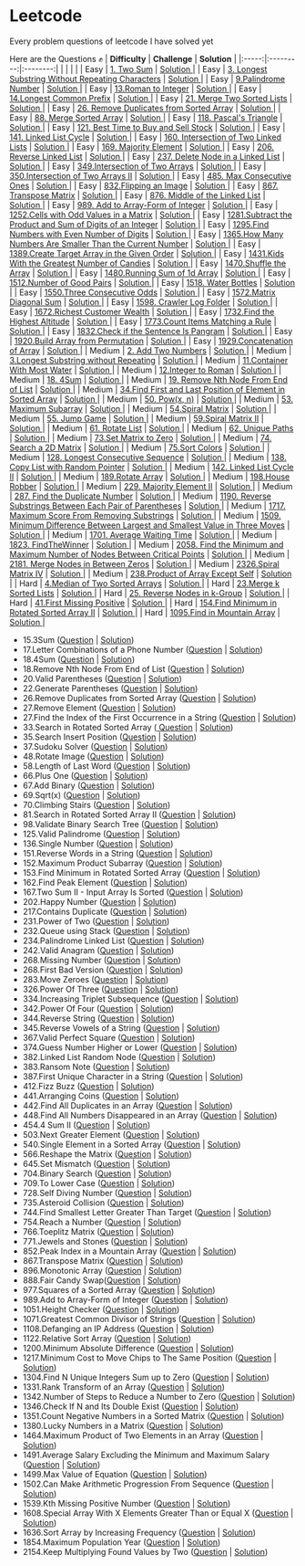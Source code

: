 # Leetcode
 Every problem questions of leetcode I have solved yet
 
 Here are the Questions ✊
 | **Difficulty** | **Challenge** | **Solution** |
 |:-----:|:---------:|:--------:|
 |  | []() | [  ]() |
 | Easy | [1. Two Sum](https://leetcode.com/problems/two-sum/) | [ Solution ](https://github.com/AshutoshRath1612/Leetcode/blob/main/TwoSum.java) |
 | Easy | [3. Longest Substring Without Repeating Characters](https://leetcode.com/problems/longest-substring-without-repeating-characters/) | [ Solution ](https://github.com/AshutoshRath1612/Leetcode/blob/main/LongestConsecutiveSequence.java) |
 | Easy | [9.Palindrome Number](https://leetcode.com/problems/palindrome-number/) | [ Solution ](https://github.com/AshutoshRath1612/Leetcode/blob/main/Palindrome_Number.java) |
 | Easy | [13.Roman to Integer](https://leetcode.com/problems/roman-to-integer/) | [ Solution ](https://github.com/AshutoshRath1612/Leetcode/blob/main/Roman_to_integer.java) |
 | Easy | [14.Longest Common Prefix](https://leetcode.com/problems/longest-common-prefix/) | [ Solution ](https://github.com/AshutoshRath1612/Leetcode/blob/main/LongestCommonPrefix.java) |
 | Easy | [21. Merge Two Sorted Lists](https://leetcode.com/problems/merge-two-sorted-lists/) | [ Solution ](https://github.com/AshutoshRath1612/Leetcode/blob/main/MergeTwoSortedList.java) |
 | Easy | [26. Remove Duplicates from Sorted Array](https://leetcode.com/problems/remove-duplicates-from-sorted-array/) | [ Solution ](https://github.com/AshutoshRath1612/Leetcode/blob/main/MaxConsecutiveOnes.java) |
 | Easy | [88. Merge Sorted Array](https://leetcode.com/problems/merge-sorted-array/) | [ Solution ](https://github.com/AshutoshRath1612/Leetcode/blob/main/MergeSortedArray.java) |
 | Easy | [118. Pascal's Triangle](https://leetcode.com/problems/pascals-triangle/) | [ Solution ](https://github.com/AshutoshRath1612/Leetcode/blob/main/PascalsTriangle.java) |
 | Easy | [121. Best Time to Buy and Sell Stock](https://leetcode.com/problems/best-time-to-buy-and-sell-stock/) | [ Solution ](https://github.com/AshutoshRath1612/Leetcode/blob/main/BestTimeTOBuySell.java) |
 | Easy | [141. Linked List Cycle](https://leetcode.com/problems/linked-list-cycle/) | [ Solution ](https://github.com/AshutoshRath1612/Leetcode/blob/main/LinkedListCycle.java) |
 | Easy | [160. Intersection of Two Linked Lists](https://leetcode.com/problems/intersection-of-two-linked-lists/) | [ Solution ](https://github.com/AshutoshRath1612/Leetcode/blob/main/IntersectionOfTwoLists.java) |
 | Easy | [169. Majority Element](https://leetcode.com/problems/majority-element/) | [ Solution ](https://github.com/AshutoshRath1612/Leetcode/blob/main/MajorityElements.java) |
 | Easy | [206. Reverse Linked List](https://leetcode.com/problems/reverse-linked-list/) | [ Solution ](https://github.com/AshutoshRath1612/Leetcode/blob/main/ReverseLinkedList.java) |
 | Easy | [237. Delete Node in a Linked List](https://leetcode.com/problems/delete-node-in-a-linked-list/) | [ Solution ](https://github.com/AshutoshRath1612/Leetcode/blob/main/DeleteNodeLL.java) |
 | Easy | [349.Intersection of Two Arrays](https://leetcode.com/problems/intersection-of-two-arrays/) | [ Solution ](https://github.com/AshutoshRath1612/Leetcode/blob/main/IntersectionTwoArrays.java) |
 | Easy | [350.Intersection of Two Arrays II](https://leetcode.com/problems/intersection-of-two-arrays-ii/) | [ Solution ](https://github.com/AshutoshRath1612/Leetcode/blob/main/IntersectionTwoArraysII.java) |
 | Easy | [485. Max Consecutive Ones](https://leetcode.com/problems/max-consecutive-ones/) | [ Solution ](https://github.com/AshutoshRath1612/Leetcode/blob/main/MaxConsecutiveOnes.java) |
 | Easy | [832.Flipping an Image](https://leetcode.com/problems/flipping-an-image/) | [ Solution ](https://github.com/AshutoshRath1612/Leetcode/blob/main/FlippingAnImage.java) |
 | Easy | [867. Transpose Matrix](https://leetcode.com/problems/transpose-matrix/) | [ Solution ](https://github.com/AshutoshRath1612/Leetcode/blob/main/TransposeMatrix.java) |
 | Easy | [876. Middle of the Linked List](https://leetcode.com/problems/middle-of-the-linked-list/) | [ Solution ](https://github.com/AshutoshRath1612/Leetcode/blob/main/MiddleOFLinkedList.java) |
 | Easy | [989. Add to Array-Form of Integer](https://leetcode.com/problems/add-to-array-form-of-integer/) | [ Solution ](https://github.com/AshutoshRath1612/Leetcode/blob/main/ArrayFormOfInteger.java) |
 | Easy | [1252.Cells with Odd Values in a Matrix](https://leetcode.com/problems/cells-with-odd-values-in-a-matrix/) | [ Solution ](https://github.com/AshutoshRath1612/Leetcode/blob/main/CellsWithOddValue.java) |
 | Easy | [1281.Subtract the Product and Sum of Digits of an Integer](https://leetcode.com/problems/subtract-the-product-and-sum-of-digits-of-an-integer/) | [ Solution ](https://github.com/AshutoshRath1612/Leetcode/blob/main/DifferenceOfProductAndSum.java) |
 | Easy | [1295.Find Numbers with Even Number of Digits](https://leetcode.com/problems/find-numbers-with-even-number-of-digits/) | [ Solution ](https://github.com/AshutoshRath1612/Leetcode/blob/main/Find_Numbers_with_Even_Number_of_Digits.java) |
 | Easy | [1365.How Many Numbers Are Smaller Than the Current Number](https://leetcode.com/problems/how-many-numbers-are-smaller-than-the-current-number/) | [ Solution ](https://github.com/AshutoshRath1612/Leetcode/blob/main/Number_Smaller_Than_Current_Num.java) |
 | Easy | [1389.Create Target Array in the Given Order](https://leetcode.com/problems/create-target-array-in-the-given-order/) | [ Solution ](https://github.com/AshutoshRath1612/Leetcode/blob/main/Create_TargetArrayOf_GivenOrder.java) |
 | Easy | [1431.Kids With the Greatest Number of Candies](https://leetcode.com/problems/kids-with-the-greatest-number-of-candies/) | [ Solution ](https://github.com/AshutoshRath1612/Leetcode/blob/main/Kid_with_Greatest_Candies.java) |
 | Easy | [1470.Shuffle the Array](https://leetcode.com/problems/shuffle-the-array/) | [ Solution ](https://github.com/AshutoshRath1612/Leetcode/blob/main/Shuffle_The_Array.java) |
 | Easy | [1480.Running Sum of 1d Array](https://leetcode.com/problems/running-sum-of-1d-array/) | [ Solution ](https://github.com/AshutoshRath1612/Leetcode/blob/main/RunningSum_of_Array.java) |
 | Easy | [1512.Number of Good Pairs](https://leetcode.com/problems/number-of-good-pairs/) | [ Solution ](https://github.com/AshutoshRath1612/Leetcode/blob/main/Number_of_Good_Pairs.java) |
 | Easy | [1518. Water Bottles](https://leetcode.com/problems/water-bottles/) | [ Solution ](https://github.com/AshutoshRath1612/Leetcode/blob/main/WaterBottles.java) |
 | Easy | [1550.Three Consecutive Odds](https://leetcode.com/problems/three-consecutive-odds/) | [ Solution ](https://github.com/AshutoshRath1612/Leetcode/blob/main/ThreeConsecutiveOdd.java) |
 | Easy | [1572.Matrix Diagonal Sum](https://leetcode.com/problems/matrix-diagonal-sum/) | [ Solution ](https://github.com/AshutoshRath1612/Leetcode/blob/main/MatrixDiagonalSum.java) |
 | Easy | [1598. Crawler Log Folder](https://leetcode.com/problems/crawler-log-folder/) | [ Solution ](https://github.com/AshutoshRath1612/Leetcode/blob/main/CrawlerLogFolderr.java) |
 | Easy | [1672.Richest Customer Wealth](https://leetcode.com/problems/richest-customer-wealth/) | [ Solution ](https://github.com/AshutoshRath1612/Leetcode/blob/main/Richest_Customer_Wealth.java) |
 | Easy | [1732.Find the Highest Altitude](https://leetcode.com/problems/find-the-highest-altitude/) | [ Solution ](https://github.com/AshutoshRath1612/Leetcode/blob/main/HighestAltitude.java) |
 | Easy | [1773.Count Items Matching a Rule](https://leetcode.com/problems/count-items-matching-a-rule/) | [ Solution ](https://github.com/AshutoshRath1612/Leetcode/blob/main/Count_item_MatchingRule.java) |
 | Easy | [1832.Check if the Sentence Is Pangram](https://leetcode.com/problems/check-if-the-sentence-is-pangram/) | [ Solution ](https://github.com/AshutoshRath1612/Leetcode/blob/main/Check_IfPangram.java) |
 | Easy | [1920.Build Array from Permutation](https://leetcode.com/problems/build-array-from-permutation/) | [ Solution ](https://github.com/AshutoshRath1612/Leetcode/blob/main/Build_Array_from_Permutation.java) |
 | Easy | [1929.Concatenation of Array](https://leetcode.com/problems/concatenation-of-array/) | [ Solution ](https://github.com/AshutoshRath1612/Leetcode/blob/main/Concatenation_of_Array.java) |
 | Medium | [2. Add Two Numbers](https://leetcode.com/problems/add-two-numbers/) | [ Solution ](https://github.com/AshutoshRath1612/Leetcode/blob/main/Add_two_nums.java) |
 | Medium | [3.Longest Substring without Repeating](https://leetcode.com/problems/longest-substring-without-repeating-characters/) | [ Solution ](https://github.com/AshutoshRath1612/Leetcode/blob/main/longest_substring_without_repeating.java) |
 | Medium | [11.Container With Most Water](https://leetcode.com/problems/container-with-most-water/) | [ Solution ](https://github.com/AshutoshRath1612/Leetcode/blob/main/Container_With_Most_Water.java) |
 | Medium | [12.Integer to Roman](https://leetcode.com/problems/integer-to-roman/) | [ Solution ](https://github.com/AshutoshRath1612/Leetcode/blob/main/Integer_to_Roman.java) |
 | Medium | [18. 4Sum](https://leetcode.com/problems/4sum/) | [ Solution ](https://github.com/AshutoshRath1612/Leetcode/blob/main/_4Sum.java) |
 | Medium | [19. Remove Nth Node From End of List](https://leetcode.com/problems/remove-nth-node-from-end-of-list/) | [ Solution ](https://github.com/AshutoshRath1612/Leetcode/blob/main/RemoveNthNodeFromEnd.java) |
 | Medium | [34.Find First and Last Position of Element in Sorted Array](https://leetcode.com/problems/find-first-and-last-position-of-element-in-sorted-array/) | [ Solution ](https://github.com/AshutoshRath1612/Leetcode/blob/main/First_Last_of_Sorted_Array.java) |
 | Medium | [50. Pow(x, n)](https://leetcode.com/problems/powx-n/) | [ Solution ](https://github.com/AshutoshRath1612/Leetcode/blob/main/Pow_x_n_.java) |
 | Medium | [53. Maximum Subarray](https://leetcode.com/problems/maximum-subarray/) | [ Solution ](https://github.com/AshutoshRath1612/Leetcode/blob/main/MaximumSubarray.java) |
 | Medium | [54.Spiral Matrix](https://leetcode.com/problems/spiral-matrix/) | [ Solution ](https://github.com/AshutoshRath1612/Leetcode/blob/main/SpiralMatrix.java) |
 | Medium | [55. Jump Game](https://leetcode.com/problems/jump-game/) | [ Solution ](https://github.com/AshutoshRath1612/Leetcode/blob/main/JumpGame.java) |
 | Medium | [59.Spiral Matrix II](https://leetcode.com/problems/spiral-matrix-ii/) | [ Solution ](https://github.com/AshutoshRath1612/Leetcode/blob/main/SpiralMatrix_II.java) |
 | Medium | [61. Rotate List](https://leetcode.com/problems/rotate-list/) | [ Solution ](https://github.com/AshutoshRath1612/Leetcode/blob/main/RotateList.java) |
 | Medium | [62. Unique Paths](https://leetcode.com/problems/unique-paths/) | [ Solution ](https://github.com/AshutoshRath1612/Leetcode/blob/main/UniquePaths.java) |
 | Medium | [73.Set Matrix to Zero](https://leetcode.com/problems/set-matrix-zeroes/) | [ Solution ](https://github.com/AshutoshRath1612/Leetcode/blob/main/SetMatrixZero.java) |
 | Medium | [74. Search a 2D Matrix](https://leetcode.com/problems/search-a-2d-matrix/) | [ Solution ](https://github.com/AshutoshRath1612/Leetcode/blob/main/Search2dmatrix.java) |
 | Medium | [75.Sort Colors](https://leetcode.com/problems/sort-colors/) | [ Solution ](https://github.com/AshutoshRath1612/Leetcode/blob/main/SortColors.java) |
 | Medium | [128. Longest Consecutive Sequence](https://leetcode.com/problems/longest-consecutive-sequence/) | [ Solution ](https://github.com/AshutoshRath1612/Leetcode/blob/main/LongestConsecutiveSequence.java) |
 | Medium | [138. Copy List with Random Pointer](https://leetcode.com/problems/copy-list-with-random-pointer/) | [ Solution ](https://github.com/AshutoshRath1612/Leetcode/blob/main/CopyListWithRandomPointer.java) |
 | Medium | [142. Linked List Cycle II](https://leetcode.com/problems/linked-list-cycle-ii/) | [ Solution ](https://github.com/AshutoshRath1612/Leetcode/blob/main/LinkedListCycleII.java) |
 | Medium | [189.Rotate Array](https://leetcode.com/problems/rotate-array/) | [ Solution ](https://github.com/AshutoshRath1612/Leetcode/blob/main/RotateArray.java) |
 | Medium | [198.House Robber](https://leetcode.com/problems/house-robber/) | [ Solution ](https://github.com/AshutoshRath1612/Leetcode/blob/main/House_Robber.java) |
 | Medium | [229. Majority Element II](https://leetcode.com/problems/majority-element-ii/) | [ Solution ](https://github.com/AshutoshRath1612/Leetcode/blob/main/MajorityElementII.java) |
 | Medium | [287. Find the Duplicate Number](https://leetcode.com/problems/find-the-duplicate-number/) | [ Solution ](https://github.com/AshutoshRath1612/Leetcode/blob/main/FindDuplicate.java) |
 | Medium | [1190. Reverse Substrings Between Each Pair of Parentheses](https://leetcode.com/problems/reverse-substrings-between-each-pair-of-parentheses/) | [ Solution ](https://github.com/AshutoshRath1612/Leetcode/blob/main/ReverseSubstringBetweenParenthesis.java) |
 | Medium | [1717. Maximum Score From Removing Substrings](https://leetcode.com/problems/maximum-score-from-removing-substrings/) | [ Solution ](https://github.com/AshutoshRath1612/Leetcode/blob/main/MaximumScoreFromRemovingSubstring.java) |
 | Medium | [1509. Minimum Difference Between Largest and Smallest Value in Three Moves](https://leetcode.com/problems/minimum-difference-between-largest-and-smallest-value-in-three-moves/) | [ Solution ](https://github.com/AshutoshRath1612/Leetcode/blob/main/MinDiffBetweenLargeAndSmall.java) |
 | Medium | [1701. Average Waiting Time](https://leetcode.com/problems/average-waiting-time/) | [ Solution ](https://github.com/AshutoshRath1612/Leetcode/blob/main/AverageWaitingTime.java) |
 | Medium | [1823. FindTheWinner](https://leetcode.com/problems/find-the-winner-of-the-circular-game/) | [ Solution ](https://github.com/AshutoshRath1612/Leetcode/blob/main/FindTheWinner.java) |
 | Medium | [2058. Find the Minimum and Maximum Number of Nodes Between Critical Points](https://leetcode.com/problems/find-the-minimum-and-maximum-number-of-nodes-between-critical-points/) | [ Solution ](https://github.com/AshutoshRath1612/Leetcode/blob/main/MinAndMaxNodeBetweenCriticalPoint.java) |
 | Medium | [2181. Merge Nodes in Between Zeros](https://leetcode.com/problems/merge-nodes-in-between-zeros/) | [ Solution ](https://github.com/AshutoshRath1612/Leetcode/blob/main/MergeNodesBetweenZeros.java) |
 | Medium | [2326.Spiral Matrix IV](https://leetcode.com/problems/spiral-matrix-iv/) | [ Solution ](https://github.com/AshutoshRath1612/Leetcode/blob/main/SpiralMatrix_IV.java) |
 | Medium | [238.Product of Array Except Self](https://leetcode.com/problems/product-of-array-except-self/) | [ Solution ](https://github.com/AshutoshRath1612/Leetcode/blob/main/ProductOfArrayExceptSelf.java) |
 | Hard | [4.Median of Two Sorted Arrays](https://leetcode.com/problems/median-of-two-sorted-arrays/) | [ Solution ](https://github.com/AshutoshRath1612/Leetcode/blob/main/median_of_two_array.java) |
 | Hard | [23.Merge k Sorted Lists](https://leetcode.com/problems/merge-k-sorted-lists/) | [ Solution ](https://github.com/AshutoshRath1612/Leetcode/blob/main/MergeKSortedList.java) |
 | Hard | [25. Reverse Nodes in k-Group](https://leetcode.com/problems/reverse-nodes-in-k-group/) | [ Solution ](https://github.com/AshutoshRath1612/Leetcode/blob/main/ReverseNodeinKGroups.java) |
 | Hard | [41.First Missing Positive](https://leetcode.com/problems/first-missing-positive/) | [ Solution ](https://github.com/AshutoshRath1612/Leetcode/blob/main/FindMissingPositive.java) |
 | Hard | [154.Find Minimum in Rotated Sorted Array II](https://leetcode.com/problems/find-minimum-in-rotated-sorted-array-ii/) | [ Solution ](https://github.com/AshutoshRath1612/Leetcode/blob/main/MinimumInRotatedSortedArray_II.java) |
 | Hard | [1095.Find in Mountain Array](https://leetcode.com/problems/find-in-mountain-array/) | [ Solution ](https://github.com/AshutoshRath1612/Leetcode/blob/main/Find_In_Mountain_Array.java) |
- 15.3Sum (<a href="https://leetcode.com/problems/3sum/">Question</a> | <a href="https://github.com/AshutoshRath1612/Leetcode/blob/main/_3Sum.java">Solution</a>)
- 17.Letter Combinations of a Phone Number (<a href="https://leetcode.com/problems/letter-combinations-of-a-phone-number/">Question</a> | <a href="https://github.com/AshutoshRath1612/Leetcode/blob/main/Letter_Combinations_ofPhone_Number.java">Solution</a>)
- 18.4Sum (<a href="https://leetcode.com/problems/4sum/">Question</a> | <a href="https://github.com/AshutoshRath1612/Leetcode/blob/main/_4Sum.java">Solution</a>)
- 18.Remove Nth Node From End of List (<a href="https://leetcode.com/problems/remove-nth-node-from-end-of-list/">Question</a> | <a href="https://github.com/AshutoshRath1612/Leetcode/blob/main/RemoveNthNodeFromEnd.java">Solution</a>)
- 20.Valid Parentheses (<a href="https://leetcode.com/problems/valid-parentheses/">Question</a> | <a href="https://github.com/AshutoshRath1612/Leetcode/blob/main/ValidParenthesis.java">Solution</a>)
- 22.Generate Parentheses (<a href="https://leetcode.com/problems/generate-parentheses/">Question</a> | <a href="https://github.com/AshutoshRath1612/Leetcode/blob/main/GenerateParentheses.java">Solution</a>)
- 26.Remove Duplicates from Sorted Array (<a href="https://leetcode.com/problems/remove-duplicates-from-sorted-array/">Question</a> | <a href="https://github.com/AshutoshRath1612/Leetcode/blob/main/RemoveDuplicatesFromSortedArray.java">Solution</a>)
- 27.Remove Element (<a href="https://leetcode.com/problems/remove-element/">Question</a> | <a href="https://github.com/AshutoshRath1612/Leetcode/blob/main/RemoveElement.java">Solution</a>)
- 27.Find the Index of the First Occurrence in a String (<a href="https://leetcode.com/problems/find-the-index-of-the-first-occurrence-in-a-string/">Question</a> | <a href="https://github.com/AshutoshRath1612/Leetcode/blob/main/FindIndexOFFirstOccurance.java">Solution</a>)
- 33.Search in Rotated Sorted Array (<a href="https://leetcode.com/problems/search-in-rotated-sorted-array/"> Question</a> | <a href="https://github.com/AshutoshRath1612/Leetcode/blob/main/Search_in_Roated_Array.java">Solution</a>)
- 35.Search Insert Position (<a href="https://leetcode.com/problems/search-insert-position/description/">Question</a> | <a href="https://github.com/AshutoshRath1612/Leetcode/blob/main/SearchInsertPosition.java">Solution</a>)
- 37.Sudoku Solver (<a href="https://leetcode.com/problems/sudoku-solver/">Question</a> | <a href="https://github.com/AshutoshRath1612/Leetcode/blob/main/SudokuSolver.java">Solution</a>)
- 48.Rotate Image (<a href="https://leetcode.com/problems/rotate-image/">Question</a> | <a href="https://github.com/AshutoshRath1612/Leetcode/blob/main/RotateImage.java">Solution</a>)
- 58.Length of Last Word (<a href="https://leetcode.com/problems/length-of-last-word/">Question</a> | <a href="https://github.com/AshutoshRath1612/Leetcode/blob/main/LengthOfLastWord.java">Solution</a>)
- 66.Plus One (<a href="https://leetcode.com/problems/plus-one/">Question</a> | <a href="https://github.com/AshutoshRath1612/Leetcode/blob/main/PlusOne.java">Solution</a>)
- 67.Add Binary (<a href="https://leetcode.com/problems/add-binary/">Question</a> | <a href="https://github.com/AshutoshRath1612/Leetcode/blob/main/AddBinary.java">Solution</a>)
- 69.Sqrt(x) (<a href="https://leetcode.com/problems/sqrtx/">Question</a> | <a href="https://github.com/AshutoshRath1612/Leetcode/blob/main/Sqrt_x.java">Solution</a>)
- 70.Climbing Stairs (<a href="https://leetcode.com/problems/climbing-stairs/">Question</a> | <a href="https://github.com/AshutoshRath1612/Leetcode/blob/main/ClimbingStairs.java">Solution</a>)
- 81.Search in Rotated Sorted Array II (<a href="https://leetcode.com/problems/search-in-rotated-sorted-array-ii/">Question</a> | <a href="https://github.com/AshutoshRath1612/Leetcode/blob/main/Search_in_Rotated_Array_II.java">Solution</a>)
- 98.Validate Binary Search Tree (<a href="https://leetcode.com/problems/validate-binary-search-tree/">Question</a> | <a href="https://github.com/AshutoshRath1612/Leetcode/blob/main/Validate_Binary_Search_Tree.java">Solution</a>)
- 125.Valid Palindrome (<a href="https://leetcode.com/problems/valid-palindrome/">Question</a> | <a href="https://github.com/AshutoshRath1612/Leetcode/blob/main/ValidPalindrome.java">Solution</a>)
- 136.Single Number (<a href="https://leetcode.com/problems/single-number/">Question</a> | <a href="https://github.com/AshutoshRath1612/Leetcode/blob/main/SingleNumber.java">Solution</a>)
- 151.Reverse Words in a String (<a href="https://leetcode.com/problems/reverse-words-in-a-string/">Question</a> | <a href="https://github.com/AshutoshRath1612/Leetcode/blob/main/Reverse_word_in_a_string.java">Solution</a>)
- 152.Maximum Product Subarray (<a href="https://leetcode.com/problems/maximum-product-subarray/">Question</a> | <a href="https://github.com/AshutoshRath1612/Leetcode/blob/main/MaximumProductSubarray.java">Solution</a>)
- 153.Find Minimum in Rotated Sorted Array (<a href="https://leetcode.com/problems/find-minimum-in-rotated-sorted-array/">Question</a> | <a href="https://github.com/AshutoshRath1612/Leetcode/blob/main/MinimumInRotatedSortedArray.java">Solution</a>)
- 162.Find Peak Element (<a href="https://leetcode.com/problems/find-peak-element/">Question</a> | <a href="https://github.com/AshutoshRath1612/Leetcode/blob/main/Peak_Element.java">Solution</a>)
- 167.Two Sum II - Input Array Is Sorted (<a href="https://leetcode.com/problems/two-sum-ii-input-array-is-sorted/">Question</a> | <a href="https://github.com/AshutoshRath1612/Leetcode/blob/main/TwoSum_II.java">Solution</a>)
- 202.Happy Number (<a href="https://leetcode.com/problems/happy-number/">Question</a> | <a href="https://github.com/AshutoshRath1612/Leetcode/blob/main/Happy_numbers.java">Solution</a>)
- 217.Contains Duplicate (<a href="https://leetcode.com/problems/contains-duplicate/">Question</a> | <a href="https://github.com/AshutoshRath1612/Leetcode/blob/main/ContainsDuplicate.java">Solution</a>)
- 231.Power of Two (<a href="https://leetcode.com/problems/power-of-two/">Question</a> | <a href="https://github.com/AshutoshRath1612/Leetcode/blob/main/PowerOfTwo.java">Solution</a>)
- 232.Queue using Stack (<a href="https://leetcode.com/problems/implement-queue-using-stacks/">Question</a> | <a href="https://github.com/AshutoshRath1612/Leetcode/blob/main/QueueUsingStack.java">Solution</a>)
- 234.Palindrome Linked List (<a href="https://leetcode.com/problems/palindrome-linked-list/">Question</a> | <a href="https://github.com/AshutoshRath1612/Leetcode/blob/main/Palindrome_Linked_List.java">Solution</a>)
- 242.Valid Anagram (<a href="https://leetcode.com/problems/valid-anagram/">Question</a> | <a href="https://github.com/AshutoshRath1612/Leetcode/blob/main/ValidAnagram.java">Solution</a>)
- 268.Missing Number (<a href="https://leetcode.com/problems/missing-number/">Question</a> | <a href="https://github.com/AshutoshRath1612/Leetcode/blob/main/MissingNumber.java">Solution</a>)
- 268.First Bad Version (<a href="https://leetcode.com/problems/first-bad-version/">Question</a> | <a href="https://github.com/AshutoshRath1612/Leetcode/blob/main/FirstBadVersion.java">Solution</a>)
- 283.Move Zeroes (<a href="https://leetcode.com/problems/move-zeroes/">Question</a> | <a href="https://github.com/AshutoshRath1612/Leetcode/blob/main/MoveZeros.java">Solution</a>)
- 326.Power Of Three (<a href="https://leetcode.com/problems/power-of-three/">Question</a> | <a href="https://github.com/AshutoshRath1612/Leetcode/blob/main/PoweOf3.java">Solution</a>)
- 334.Increasing Triplet Subsequence (<a href="https://leetcode.com/problems/increasing-triplet-subsequence/">Question</a> | <a href="https://github.com/AshutoshRath1612/Leetcode/blob/main/IncreasingTripletSubsequence.java">Solution</a>)
- 342.Power Of Four (<a href="https://leetcode.com/problems/power-of-four/">Question</a> | <a href="https://github.com/AshutoshRath1612/Leetcode/blob/main/PowerOfFour.java">Solution</a>)
- 344.Reverse String (<a href="https://leetcode.com/problems/reverse-string/">Question</a> | <a href="https://github.com/AshutoshRath1612/Leetcode/blob/main/ReverseString.java">Solution</a>)
- 345.Reverse Vowels of a String (<a href="https://leetcode.com/problems/reverse-vowels-of-a-string/">Question</a> | <a href="https://github.com/AshutoshRath1612/Leetcode/blob/main/ReverseVowellInString.java">Solution</a>)
- 367.Valid Perfect Square (<a href="https://leetcode.com/problems/valid-perfect-square/">Question</a> | <a href="https://github.com/AshutoshRath1612/Leetcode/blob/main/ValidPerfectSquare.java">Solution</a>)
- 374.Guess Number Higher or Lower (<a href="https://leetcode.com/problems/guess-number-higher-or-lower/">Question</a> | <a href="https://github.com/AshutoshRath1612/Leetcode/blob/main/GuessNumberHigherOrLower.java">Solution</a>)
- 382.Linked List Random Node (<a href="https://leetcode.com/problems/linked-list-random-node/">Question</a> | <a href="https://github.com/AshutoshRath1612/Leetcode/blob/main/LinkedListRandomNode.java">Solution</a>)
- 383.Ransom Note (<a href="https://leetcode.com/problems/ransom-note/">Question</a> | <a href="https://github.com/AshutoshRath1612/Leetcode/blob/main/RansomNote.java">Solution</a>)
- 387.First Unique Character in a String (<a href="https://leetcode.com/problems/first-unique-character-in-a-string/">Question</a> | <a href="https://github.com/AshutoshRath1612/Leetcode/blob/main/FirstUniqueInString.java">Solution</a>)
- 412.Fizz Buzz (<a href="https://leetcode.com/problems/fizz-buzz/">Question</a> | <a href="https://github.com/AshutoshRath1612/Leetcode/blob/main/FizzBuzz.java">Solution</a>)
- 441.Arranging Coins (<a href="https://leetcode.com/problems/arranging-coins/">Question</a> | <a href="https://github.com/AshutoshRath1612/Leetcode/blob/main/ArrangingCoins.java">Solution</a>)
- 442.Find All Duplicates in an Array (<a href="https://leetcode.com/problems/find-all-duplicates-in-an-array/">Question</a> | <a href="https://github.com/AshutoshRath1612/Leetcode/blob/main/FindAllDuplicates.java">Solution</a>)
- 448.Find All Numbers Disappeared in an Array (<a href="https://leetcode.com/problems/find-all-numbers-disappeared-in-an-array/">Question</a> | <a href="https://github.com/AshutoshRath1612/Leetcode/blob/main/All_NumsDisapperedInArray.java">Solution</a>)
- 454.4 Sum II (<a href="https://leetcode.com/problems/4sum-ii/">Question</a> | <a href="https://github.com/AshutoshRath1612/Leetcode/blob/main/_4SumII.java">Solution</a>)
- 503.Next Greater Element (<a href="https://leetcode.com/problems/next-greater-element-ii/">Question</a> | <a href="https://github.com/AshutoshRath1612/Leetcode/blob/main/NextGreaterElement_ii.java">Solution</a>)
- 540.Single Element in a Sorted Array (<a href="https://leetcode.com/problems/single-element-in-a-sorted-array/">Question</a> | <a href="https://github.com/AshutoshRath1612/Leetcode/blob/main/SingleElementInSortedArray.java">Solution</a>)
- 566.Reshape the Matrix (<a href="https://leetcode.com/problems/reshape-the-matrix/">Question</a> | <a href="https://github.com/AshutoshRath1612/Leetcode/blob/main/ReshapeMatrix.java">Solution</a>)
- 645.Set Mismatch (<a href="https://leetcode.com/problems/set-mismatch/">Question</a> | <a href="https://github.com/AshutoshRath1612/Leetcode/blob/main/SetMismatch.java">Solution</a>)
- 704.Binary Search (<a href="https://leetcode.com/problems/binary-search/">Question</a> | <a href="https://github.com/AshutoshRath1612/Leetcode/blob/main/BinarySearch.java">Solution</a>)
- 709.To Lower Case (<a href="https://leetcode.com/problems/to-lower-case/">Question</a> | <a href="https://github.com/AshutoshRath1612/Leetcode/blob/main/toLowerCase.java">Solution</a>)
- 728.Self Diving Number (<a href="https://leetcode.com/problems/self-dividing-numbers/">Question</a> | <a href="https://github.com/AshutoshRath1612/Leetcode/blob/main/SelfDivingNumber.java">Solution</a>)
- 735.Asteroid Collision (<a href="https://leetcode.com/problems/asteroid-collision/">Question</a> | <a href="https://github.com/AshutoshRath1612/Leetcode/blob/main/AstroidCollision.java">Solution</a>)
- 744.Find Smallest Letter Greater Than Target (<a href="https://leetcode.com/problems/find-smallest-letter-greater-than-target/">Question</a> | <a href="https://github.com/AshutoshRath1612/Leetcode/blob/main/Smallest_letter_greater_then_target.java">Solution</a>)
- 754.Reach a Number (<a href="https://leetcode.com/problems/reach-a-number/">Question</a> | <a href="https://github.com/AshutoshRath1612/Leetcode/blob/main/ReachANumber.java">Solution</a>)
- 766.Toeplitz Matrix (<a href="https://leetcode.com/problems/toeplitz-matrix/">Question</a> | <a href="https://github.com/AshutoshRath1612/Leetcode/blob/main/ToeplitzMatrix.java">Solution</a>)
- 771.Jewels and Stones (<a href="https://leetcode.com/problems/jewels-and-stones/">Question</a> | <a href="https://github.com/AshutoshRath1612/Leetcode/blob/main/JewelsStones.java">Solution</a>)
- 852.Peak Index in a Mountain Array (<a href="https://leetcode.com/problems/peak-index-in-a-mountain-array/">Question</a> | <a href="https://github.com/AshutoshRath1612/Leetcode/blob/main/Peak_Index_in_Mountain_Array.java">Solution</a>)
- 867.Transpose Matrix (<a href="https://leetcode.com/problems/transpose-matrix/">Question</a> | <a href="https://github.com/AshutoshRath1612/Leetcode/blob/main/TransposeMatrix.java">Solution</a>)
- 896.Monotonic Array (<a href="https://leetcode.com/problems/monotonic-array/">Question</a> | <a href="https://github.com/AshutoshRath1612/Leetcode/blob/main/MonotonicArray.java">Solution</a>)
- 888.Fair Candy Swap(<a href="https://leetcode.com/problems/fair-candy-swap/">Question</a> | <a href="https://github.com/AshutoshRath1612/Leetcode/blob/main/FairCandyswap.java">Solution</a>)
- 977.Squares of a Sorted Array (<a href="https://leetcode.com/problems/squares-of-a-sorted-array/">Question</a> | <a href="https://github.com/AshutoshRath1612/Leetcode/blob/main/sqOfSortedArray.java">Solution</a>)
- 989.Add to Array-Form of Integer (<a href="https://leetcode.com/problems/add-to-array-form-of-integer/">Question</a> | <a href="https://github.com/AshutoshRath1612/Leetcode/blob/main/ArrayFormOfInteger.java">Solution</a>)
- 1051.Height Checker (<a href="https://leetcode.com/problems/height-checker/">Question</a> | <a href="https://github.com/AshutoshRath1612/Leetcode/blob/main/HeightChecker.java">Solution</a>)
- 1071.Greatest Common Divisor of Strings (<a href="https://leetcode.com/problems/greatest-common-divisor-of-strings/">Question</a> | <a href="https://github.com/AshutoshRath1612/Leetcode/blob/main/Greatest_Common_Divisor_of_Strings.java">Solution</a>)
- 1108.Defanging an IP Address (<a href="https://leetcode.com/problems/defanging-an-ip-address/">Question</a> | <a href="https://github.com/AshutoshRath1612/Leetcode/blob/main/Defanging_IP.java">Solution</a>)
- 1122.Relative Sort Array (<a href="https://leetcode.com/problems/relative-sort-array/">Question</a> | <a href="https://github.com/AshutoshRath1612/Leetcode/blob/main/RelativeSortArray.java">Solution</a>)
- 1200.Minimum Absolute Difference (<a href="https://leetcode.com/problems/minimum-absolute-difference/">Question</a> | <a href="https://github.com/AshutoshRath1612/Leetcode/blob/main/MinimumAbsoluteDifference.java">Solution</a>)
- 1217.Minimum Cost to Move Chips to The Same Position (<a href="https://leetcode.com/problems/minimum-cost-to-move-chips-to-the-same-position/">Question</a> | <a href="https://github.com/AshutoshRath1612/Leetcode/blob/main/MinimumCostToMoveCHip.java">Solution</a>)
- 1304.Find N Unique Integers Sum up to Zero (<a href="https://leetcode.com/problems/find-n-unique-integers-sum-up-to-zero/">Question</a> | <a href="https://github.com/AshutoshRath1612/Leetcode/blob/main/SumToZero.java">Solution</a>)
- 1331.Rank Transform of an Array (<a href="https://leetcode.com/problems/rank-transform-of-an-array/">Question</a> | <a href="https://github.com/AshutoshRath1612/Leetcode/blob/main/RankTransform.java">Solution</a>)
- 1342.Number of Steps to Reduce a Number to Zero (<a href="https://leetcode.com/problems/number-of-steps-to-reduce-a-number-to-zero/">Question</a> | <a href="https://github.com/AshutoshRath1612/Leetcode/blob/main/NumberOfStepsto0.java">Solution</a>)
- 1346.Check If N and Its Double Exist (<a href="https://leetcode.com/problems/check-if-n-and-its-double-exist/description/">Question</a> | <a href="https://github.com/AshutoshRath1612/Leetcode/blob/main/NandDoubleExist.java">Solution</a>)
- 1351.Count Negative Numbers in a Sorted Matrix (<a href="https://leetcode.com/problems/count-negative-numbers-in-a-sorted-matrix/description/">Question</a> | <a href="https://github.com/AshutoshRath1612/Leetcode/blob/main/CountNegativeInMatrix.java">Solution</a>)
- 1380.Lucky Numbers in a Matrix (<a href="https://leetcode.com/problems/lucky-numbers-in-a-matrix/">Question</a> | <a href="https://github.com/AshutoshRath1612/Leetcode/blob/main/LuckyNumberInMatrix.java">Solution</a>)
- 1464.Maximum Product of Two Elements in an Array (<a href="https://leetcode.com/problems/maximum-product-of-two-elements-in-an-array/">Question</a> | <a href="https://github.com/AshutoshRath1612/Leetcode/blob/main/MaxProductOfTwoElement.java">Solution</a>)
- 1491.Average Salary Excluding the Minimum and Maximum Salary (<a href="https://leetcode.com/problems/average-salary-excluding-the-minimum-and-maximum-salary/">Question</a> | <a href="https://github.com/AshutoshRath1612/Leetcode/blob/main/AverageSalarayExcludingMM.java">Solution</a>)
- 1499.Max Value of Equation (<a href="https://leetcode.com/problems/max-value-of-equation/description/">Question</a> | <a href="https://github.com/AshutoshRath1612/Leetcode/blob/main/MaxValueOfEquation.java">Solution</a>)
- 1502.Can Make Arithmetic Progression From Sequence (<a href="https://leetcode.com/problems/can-make-arithmetic-progression-from-sequence/">Question</a> | <a href="https://github.com/AshutoshRath1612/Leetcode/blob/main/AR_FromSequence.java">Solution</a>)
- 1539.Kth Missing Positive Number (<a href="https://leetcode.com/problems/kth-missing-positive-number/description/">Question</a> | <a href="https://github.com/AshutoshRath1612/Leetcode/blob/main/KthMissingNumber.java">Solution</a>)
- 1608.Special Array With X Elements Greater Than or Equal X (<a href="https://leetcode.com/problems/special-array-with-x-elements-greater-than-or-equal-x/description/">Question</a> | <a href="https://github.com/AshutoshRath1612/Leetcode/blob/main/SpecialArrayElemGrEqX.java">Solution</a>)
- 1636.Sort Array by Increasing Frequency (<a href="https://leetcode.com/problems/sort-array-by-increasing-frequency/">Question</a> | <a href="https://github.com/AshutoshRath1612/Leetcode/blob/main/SortByIncreasingFrequency.java">Solution</a>)
- 1854.Maximum Population Year (<a href="https://leetcode.com/problems/maximum-population-year/">Question</a> | <a href="https://github.com/AshutoshRath1612/Leetcode/blob/main/MaximumPopulationYear.java">Solution</a>)
- 2154.Keep Multiplying Found Values by Two (<a href="https://leetcode.com/problems/keep-multiplying-found-values-by-two/">Question</a> | <a href="https://github.com/AshutoshRath1612/Leetcode/blob/main/KeepMulbyTwo.java">Solution</a>)

